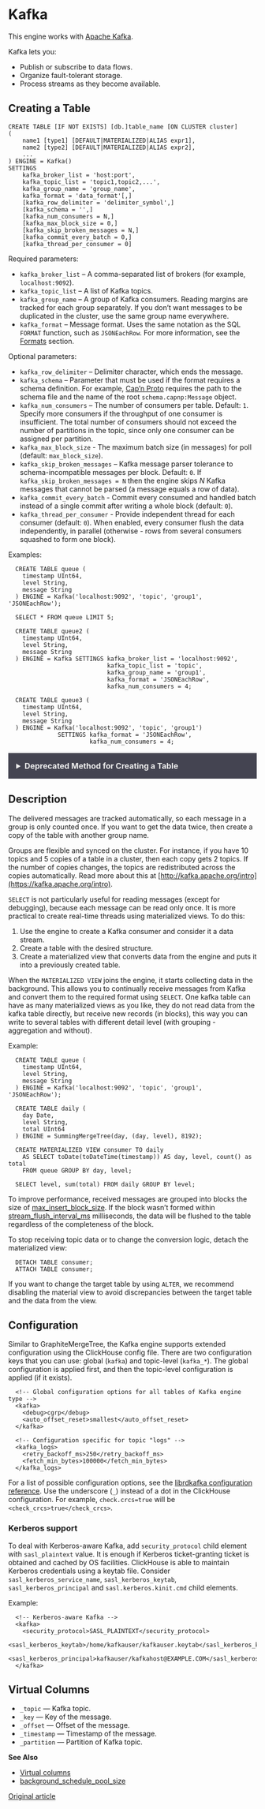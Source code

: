 # Kafka[ ](https://clickhouse.tech/docs/en/engines/table-engines/integrations/kafka/#kafka)

This engine works with [Apache Kafka](https://kafka.apache.org/).

Kafka lets you:

- Publish or subscribe to data flows.
- Organize fault-tolerant storage.
- Process streams as they become available.

## Creating a Table[ ](https://clickhouse.tech/docs/en/engines/table-engines/integrations/kafka/#table_engine-kafka-creating-a-table)

```
CREATE TABLE [IF NOT EXISTS] [db.]table_name [ON CLUSTER cluster]
(
    name1 [type1] [DEFAULT|MATERIALIZED|ALIAS expr1],
    name2 [type2] [DEFAULT|MATERIALIZED|ALIAS expr2],
    ...
) ENGINE = Kafka()
SETTINGS
    kafka_broker_list = 'host:port',
    kafka_topic_list = 'topic1,topic2,...',
    kafka_group_name = 'group_name',
    kafka_format = 'data_format'[,]
    [kafka_row_delimiter = 'delimiter_symbol',]
    [kafka_schema = '',]
    [kafka_num_consumers = N,]
    [kafka_max_block_size = 0,]
    [kafka_skip_broken_messages = N,]
    [kafka_commit_every_batch = 0,]
    [kafka_thread_per_consumer = 0]
```

Required parameters:

- `kafka_broker_list` – A comma-separated list of brokers (for example, `localhost:9092`).
- `kafka_topic_list` – A list of Kafka topics.
- `kafka_group_name` – A group of Kafka consumers. Reading margins are tracked for each group separately. If you don’t want messages to be duplicated in the cluster, use the same group name everywhere.
- `kafka_format` – Message format. Uses the same notation as the SQL `FORMAT` function, such as `JSONEachRow`. For more information, see the [Formats](https://clickhouse.tech/docs/en/interfaces/formats/) section.

Optional parameters:

- `kafka_row_delimiter` – Delimiter character, which ends the message.
- `kafka_schema` – Parameter that must be used if the format requires a schema definition. For example, [Cap’n Proto](https://capnproto.org/) requires the path to the schema file and the name of the root `schema.capnp:Message` object.
- `kafka_num_consumers` – The number of consumers per table. Default: `1`. Specify more consumers if the throughput of one consumer is insufficient. The total number of consumers should not exceed the number of partitions in the topic, since only one consumer can be assigned per partition.
- `kafka_max_block_size` - The maximum batch size (in messages) for poll (default: `max_block_size`).
- `kafka_skip_broken_messages` – Kafka message parser tolerance to schema-incompatible messages per block. Default: `0`. If `kafka_skip_broken_messages = N` then the engine skips *N* Kafka messages that cannot be parsed (a message equals a row of data).
- `kafka_commit_every_batch` - Commit every consumed and handled batch instead of a single commit after writing a whole block (default: `0`).
- `kafka_thread_per_consumer` - Provide independent thread for each consumer (default: `0`). When enabled, every consumer flush the data independently, in parallel (otherwise - rows from several consumers squashed to form one block).

Examples:

```
  CREATE TABLE queue (
    timestamp UInt64,
    level String,
    message String
  ) ENGINE = Kafka('localhost:9092', 'topic', 'group1', 'JSONEachRow');

  SELECT * FROM queue LIMIT 5;

  CREATE TABLE queue2 (
    timestamp UInt64,
    level String,
    message String
  ) ENGINE = Kafka SETTINGS kafka_broker_list = 'localhost:9092',
                            kafka_topic_list = 'topic',
                            kafka_group_name = 'group1',
                            kafka_format = 'JSONEachRow',
                            kafka_num_consumers = 4;

  CREATE TABLE queue3 (
    timestamp UInt64,
    level String,
    message String
  ) ENGINE = Kafka('localhost:9092', 'topic', 'group1')
              SETTINGS kafka_format = 'JSONEachRow',
                       kafka_num_consumers = 4;
```

<details style="box-sizing: border-box; background: rgb(68, 68, 81); color: rgb(238, 238, 238); padding: 1rem; margin-bottom: 1rem; margin-top: 1rem; font-family: -apple-system, BlinkMacSystemFont, &quot;segoe ui&quot;, &quot;noto sans&quot;, &quot;helvetica neue&quot;, Arial, sans-serif, &quot;apple color emoji&quot;, &quot;segoe ui emoji&quot;, &quot;segoe ui symbol&quot;, &quot;noto color emoji&quot;; font-size: 16px; font-style: normal; font-variant-ligatures: normal; font-variant-caps: normal; font-weight: 400; letter-spacing: normal; orphans: 2; text-align: left; text-indent: 0px; text-transform: none; white-space: normal; widows: 2; word-spacing: 0px; -webkit-text-stroke-width: 0px; text-decoration-thickness: initial; text-decoration-style: initial; text-decoration-color: initial;"><summary style="box-sizing: border-box; display: list-item; cursor: pointer; font-weight: 700; color: rgb(238, 238, 238);">Deprecated Method for Creating a Table</summary></details>

## Description[ ](https://clickhouse.tech/docs/en/engines/table-engines/integrations/kafka/#description)

The delivered messages are tracked automatically, so each message in a group is only counted once. If you want to get the data twice, then create a copy of the table with another group name.

Groups are flexible and synced on the cluster. For instance, if you have 10 topics and 5 copies of a table in a cluster, then each copy gets 2 topics. If the number of copies changes, the topics are redistributed across the copies automatically. Read more about this at [http://kafka.apache.org/intro](https://kafka.apache.org/intro).

`SELECT` is not particularly useful for reading messages (except for debugging), because each message can be read only once. It is more practical to create real-time threads using materialized views. To do this:

1. Use the engine to create a Kafka consumer and consider it a data stream.
2. Create a table with the desired structure.
3. Create a materialized view that converts data from the engine and puts it into a previously created table.

When the `MATERIALIZED VIEW` joins the engine, it starts collecting data in the background. This allows you to continually receive messages from Kafka and convert them to the required format using `SELECT`.
One kafka table can have as many materialized views as you like, they do not read data from the kafka table directly, but receive new records (in blocks), this way you can write to several tables with different detail level (with grouping - aggregation and without).

Example:

```
  CREATE TABLE queue (
    timestamp UInt64,
    level String,
    message String
  ) ENGINE = Kafka('localhost:9092', 'topic', 'group1', 'JSONEachRow');

  CREATE TABLE daily (
    day Date,
    level String,
    total UInt64
  ) ENGINE = SummingMergeTree(day, (day, level), 8192);

  CREATE MATERIALIZED VIEW consumer TO daily
    AS SELECT toDate(toDateTime(timestamp)) AS day, level, count() as total
    FROM queue GROUP BY day, level;

  SELECT level, sum(total) FROM daily GROUP BY level;
```

To improve performance, received messages are grouped into blocks the size of [max_insert_block_size](https://clickhouse.tech/docs/en/operations/server-configuration-parameters/settings/#settings-max_insert_block_size). If the block wasn’t formed within [stream_flush_interval_ms](https://clickhouse.tech/docs/en/operations/server-configuration-parameters/settings/) milliseconds, the data will be flushed to the table regardless of the completeness of the block.

To stop receiving topic data or to change the conversion logic, detach the materialized view:

```
  DETACH TABLE consumer;
  ATTACH TABLE consumer;
```

If you want to change the target table by using `ALTER`, we recommend disabling the material view to avoid discrepancies between the target table and the data from the view.

## Configuration[ ](https://clickhouse.tech/docs/en/engines/table-engines/integrations/kafka/#configuration)

Similar to GraphiteMergeTree, the Kafka engine supports extended configuration using the ClickHouse config file. There are two configuration keys that you can use: global (`kafka`) and topic-level (`kafka_*`). The global configuration is applied first, and then the topic-level configuration is applied (if it exists).

```
  <!-- Global configuration options for all tables of Kafka engine type -->
  <kafka>
    <debug>cgrp</debug>
    <auto_offset_reset>smallest</auto_offset_reset>
  </kafka>

  <!-- Configuration specific for topic "logs" -->
  <kafka_logs>
    <retry_backoff_ms>250</retry_backoff_ms>
    <fetch_min_bytes>100000</fetch_min_bytes>
  </kafka_logs>
```

For a list of possible configuration options, see the [librdkafka configuration reference](https://github.com/edenhill/librdkafka/blob/master/CONFIGURATION.md). Use the underscore (`_`) instead of a dot in the ClickHouse configuration. For example, `check.crcs=true` will be `<check_crcs>true</check_crcs>`.

### Kerberos support[ ](https://clickhouse.tech/docs/en/engines/table-engines/integrations/kafka/#kafka-kerberos-support)

To deal with Kerberos-aware Kafka, add `security_protocol` child element with `sasl_plaintext` value. It is enough if Kerberos ticket-granting ticket is obtained and cached by OS facilities.
ClickHouse is able to maintain Kerberos credentials using a keytab file. Consider `sasl_kerberos_service_name`, `sasl_kerberos_keytab`, `sasl_kerberos_principal` and `sasl.kerberos.kinit.cmd` child elements.

Example:

```
  <!-- Kerberos-aware Kafka -->
  <kafka>
    <security_protocol>SASL_PLAINTEXT</security_protocol>
    <sasl_kerberos_keytab>/home/kafkauser/kafkauser.keytab</sasl_kerberos_keytab>
    <sasl_kerberos_principal>kafkauser/kafkahost@EXAMPLE.COM</sasl_kerberos_principal>
  </kafka>
```

## Virtual Columns[ ](https://clickhouse.tech/docs/en/engines/table-engines/integrations/kafka/#virtual-columns)

- `_topic` — Kafka topic.
- `_key` — Key of the message.
- `_offset` — Offset of the message.
- `_timestamp` — Timestamp of the message.
- `_partition` — Partition of Kafka topic.

**See Also**

- [Virtual columns](https://clickhouse.tech/docs/en/engines/table-engines/#table_engines-virtual_columns)
- [background_schedule_pool_size](https://clickhouse.tech/docs/en/operations/settings/settings/#background_schedule_pool_size)

[Original article](https://clickhouse.tech/docs/en/operations/table_engines/kafka/)